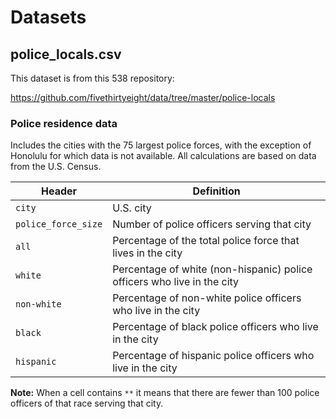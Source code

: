 # Datasets

## police_locals.csv

This dataset is from this 538 repository:

https://github.com/fivethirtyeight/data/tree/master/police-locals

### Police residence data

Includes the cities with the 75 largest police forces, with the exception of Honolulu for which data is not available. All calculations are based on data from the U.S. Census.

Header | Definition
---|---------
`city` | U.S. city
`police_force_size` | Number of police officers serving that city
`all` | Percentage of the total police force that lives in the city
`white` | Percentage of white (non-hispanic) police officers who live in the city
`non-white` | Percentage of non-white police officers who live in the city
`black` | Percentage of black police officers who live in the city
`hispanic` | Percentage of hispanic police officers who live in the city

__Note:__ When a cell contains `**` it means that there are fewer than 100 police officers of that race serving that city.